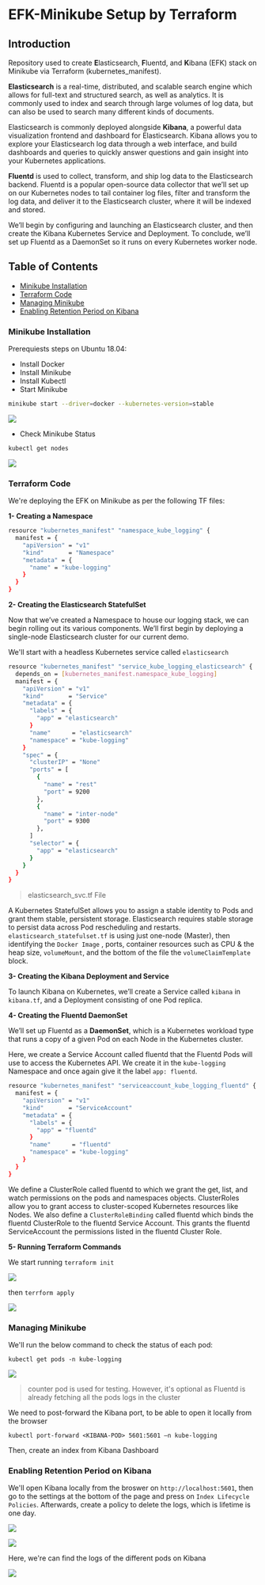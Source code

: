 # EFK-Minikube Setup by Terraform

## Introduction

Repository used to create **E**lasticsearch, **F**luentd, and **K**ibana (EFK) stack on Minikube via Terraform (kubernetes_manifest).

**Elasticsearch** is a real-time, distributed, and scalable search engine which allows for full-text and structured search, as well as analytics. It is commonly used to index and search through large volumes of log data, but can also be used to search many different kinds of documents.

Elasticsearch is commonly deployed alongside **Kibana**, a powerful data visualization frontend and dashboard for Elasticsearch. Kibana allows you to explore your Elasticsearch log data through a web interface, and build dashboards and queries to quickly answer questions and gain insight into your Kubernetes applications.

**Fluentd** is used to collect, transform, and ship log data to the Elasticsearch backend. Fluentd is a popular open-source data collector that we’ll set up on our Kubernetes nodes to tail container log files, filter and transform the log data, and deliver it to the Elasticsearch cluster, where it will be indexed and stored.

We’ll begin by configuring and launching an Elasticsearch cluster, and then create the Kibana Kubernetes Service and Deployment. To conclude, we’ll set up Fluentd as a DaemonSet so it runs on every Kubernetes worker node.

## Table of Contents

- [Minikube Installation](#minikube-installation)
- [Terraform Code](#terraform-code)
- [Managing Minikube](#managing-minikube)
- [Enabling Retention Period on Kibana](#enabling-retention-period-on-kibana)


### Minikube Installation

Prerequiests steps on Ubuntu 18.04:
+ Install Docker
+ Install Minikube
+ Install Kubectl
+ Start Minikube
  
```bash 
minikube start --driver=docker --kubernetes-version=stable 
```

![](https://github.com/Ramynassef/apc-efk-task/blob/main/images/minikube-install.png)

+ Check Minikube Status
  
```bash 
kubectl get nodes
```

![](https://github.com/Ramynassef/apc-efk-task/blob/main/images/minikube-status.png)

### Terraform Code
We're deploying the EFK on Minikube as per the following TF files:

**1- Creating a Namespace**

```bash
resource "kubernetes_manifest" "namespace_kube_logging" {
  manifest = {
    "apiVersion" = "v1"
    "kind"       = "Namespace"
    "metadata" = {
      "name" = "kube-logging"
    }
  }
}
```

**2- Creating the Elasticsearch StatefulSet** 

Now that we’ve created a Namespace to house our logging stack, we can begin rolling out its various components. We’ll first begin by deploying a single-node Elasticsearch cluster for our current demo.

We'll start with a headless Kubernetes service called `elasticsearch`

```bash
resource "kubernetes_manifest" "service_kube_logging_elasticsearch" {
  depends_on = [kubernetes_manifest.namespace_kube_logging]
  manifest = {
    "apiVersion" = "v1"
    "kind"       = "Service"
    "metadata" = {
      "labels" = {
        "app" = "elasticsearch"
      }
      "name"      = "elasticsearch"
      "namespace" = "kube-logging"
    }
    "spec" = {
      "clusterIP" = "None"
      "ports" = [
        {
          "name" = "rest"
          "port" = 9200
        },
        {
          "name" = "inter-node"
          "port" = 9300
        },
      ]
      "selector" = {
        "app" = "elasticsearch"
      }
    }
  }
}
```
> elasticsearch_svc.tf File

A Kubernetes StatefulSet allows you to assign a stable identity to Pods and grant them stable, persistent storage. Elasticsearch requires stable storage to persist data across Pod rescheduling and restarts. `elasticsearch_statefulset.tf` is using just one-node (Master), then identifying the `Docker Image` , ports, container resources such as CPU & the heap size, `volumeMount`, and the bottom of the file the `volumeClaimTemplate` block.

**3- Creating the Kibana Deployment and Service** 

To launch Kibana on Kubernetes, we’ll create a Service called `kibana` in `kibana.tf`, and a Deployment consisting of one Pod replica.

**4- Creating the Fluentd DaemonSet** 

We’ll set up Fluentd as a **DaemonSet**, which is a Kubernetes workload type that runs a copy of a given Pod on each Node in the Kubernetes cluster. 

Here, we create a Service Account called fluentd that the Fluentd Pods will use to access the Kubernetes API. We create it in the `kube-logging` Namespace and once again give it the label `app: fluentd`.

```bash
resource "kubernetes_manifest" "serviceaccount_kube_logging_fluentd" {
  manifest = {
    "apiVersion" = "v1"
    "kind"       = "ServiceAccount"
    "metadata" = {
      "labels" = {
        "app" = "fluentd"
      }
      "name"      = "fluentd"
      "namespace" = "kube-logging"
    }
  }
}
```

We define a ClusterRole called fluentd to which we grant the get, list, and watch permissions on the pods and namespaces objects. ClusterRoles allow you to grant access to cluster-scoped Kubernetes resources like Nodes. We also define a `ClusterRoleBinding` called fluentd which binds the fluentd ClusterRole to the fluentd Service Account. This grants the fluentd ServiceAccount the permissions listed in the fluentd Cluster Role.

**5- Running Terraform Commands** 

We start running `terraform init` 

![](https://github.com/Ramynassef/apc-efk-task/blob/main/images/tf-init.png)

then `terrform apply`

![](https://github.com/Ramynassef/apc-efk-task/blob/main/images/tf-apply.png)


### Managing Minikube

We'll run the below command to check the status of each pod:

`kubectl get pods -n kube-logging`

![](https://github.com/Ramynassef/apc-efk-task/blob/main/images/pods.png)

> counter pod is used for testing. However, it's optional as Fluentd is already fetching all the pods logs in the cluster

We need to post-forward the Kibana port, to be able to open it locally from the browser

`kubectl port-forward <KIBANA-POD> 5601:5601 –n kube-logging`

Then, create an index from Kibana Dashboard

### Enabling Retention Period on Kibana

We'll open Kibana locally from the broswer on `http://localhost:5601`, then go to the settings at the bottom of the page and press on `Index Lifecycle Policies`. Afterwards, create a policy to delete the logs, which is lifetime is one day.

![](https://github.com/Ramynassef/apc-efk-task/blob/main/images/policy.png)

![](https://github.com/Ramynassef/apc-efk-task/blob/main/images/policy1.png)

Here, we're can find the logs of the different pods on Kibana

![](https://github.com/Ramynassef/apc-efk-task/blob/main/images/elk-result.png)
